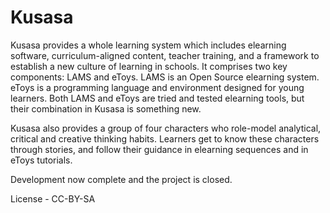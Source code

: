 # Kusasa

Kusasa provides a whole learning system which includes elearning software, curriculum-aligned content, teacher training, and a framework to establish a new culture of learning in schools. It comprises two key components: LAMS and eToys. LAMS is an Open Source elearning system. eToys is a programming language and environment designed for young learners. Both LAMS and eToys are tried and tested elearning tools, but their combination in Kusasa is something new.

Kusasa also provides a group of four characters who role-model analytical, critical and creative thinking habits. Learners get to know these characters through stories, and follow their guidance in elearning sequences and in eToys tutorials. 

Development now complete and the project is closed.

License - CC-BY-SA
